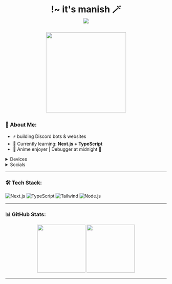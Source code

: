 <h1 align="center">
    !~  it's manish 🪄 <br>
  <img src="https://readme-typing-svg.herokuapp.com?font=Fira+Code&color=BB6BD9&center=true&vCenter=true&multiline=true&width=600&height=100&lines=Hi+I'm+Manish!;Raiden+Main+Since+Inazuma~" />


<p align="center">
  <img src="assets/raiden.gif" width="250" />
</p>
</h1>


### 👑 About Me:
- ⚡ building Discord bots & websites
- 🧠 Currently learning: **Next.js + TypeScript**
- 💬 Anime enjoyer | Debugger at midnight 🌙
 <details><summary>Devices</summary>

- [poco x6](https://www.po.co/global/product/poco-x6/)

- [INBOOK Y1 Plus Neo](https://www.infinixmobiles.in/INBOOK-Y1-Plus-Neo)

- [OnePlus Bullets Wireless Z2](https://www.oneplus.in/product/oneplus-bullets-wireless-z2-anc)

</details>

<details><summary>Socials</summary>

- [YouTube](https://www.youtube.com/@manish_boyy)

- [Website](https://its-manish.vercel.app)

- [GitHub](https://github.com/manishbhaiii) (Your already here)

- [Discord Server](https://discord.gg/hZf4j8GzzK)

- [Instagram](https://www.instagram.com/its_manish_boyy/)

</details>

---

### 🛠️ Tech Stack:
![Next.js](https://img.shields.io/badge/-Next.js-000?logo=next.js&style=for-the-badge) 
![TypeScript](https://img.shields.io/badge/-TypeScript-3178C6?logo=typescript&style=for-the-badge) 
![Tailwind](https://img.shields.io/badge/-Tailwind-38B2AC?logo=tailwind-css&style=for-the-badge) 
![Node.js](https://img.shields.io/badge/-Node.js-339933?logo=node.js&style=for-the-badge)

---

### 📊 GitHub Stats:
<p align="center">
  <img src="https://github-readme-stats.vercel.app/api?username=manishbhaiii&show_icons=true&theme=radical" height="150"/> 
  <img src="https://github-readme-stats.vercel.app/api/top-langs/?username=manishbhaiii&layout=compact&theme=radical" height="150"/>
</p>

---

